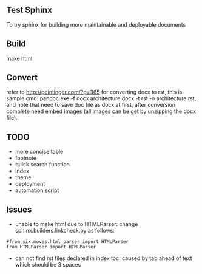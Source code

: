 Test Sphinx
-------------------

To try sphinx for building more maintainable and deployable documents


## Build

make html

## Convert

refer to http://peintinger.com/?p=365 for converting docx to rst, this is sample cmd: pandoc.exe -f docx architecture.docx -t rst -o architecture.rst, and note that need to save doc file as docx at first, after conversion complete need embed images (all images can be get by unzipping the docx file).


## TODO

- more concise table
- footnote
- quick search function
- index
- theme
- deployment
- automation script


## Issues

- unable to make html due to HTMLParser: change sphinx.builders.linkcheck.py as follows:

```
#from six.moves.html_parser import HTMLParser
from HTMLParser import HTMLParser
```

- can not find rst files declared in index toc: caused by tab ahead of text which should be 3 spaces